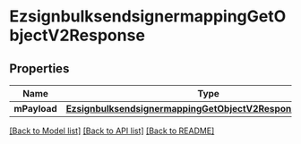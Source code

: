# EzsignbulksendsignermappingGetObjectV2Response

## Properties
Name | Type | Description | Notes
------------ | ------------- | ------------- | -------------
**mPayload** | [**EzsignbulksendsignermappingGetObjectV2ResponseMPayload***](EzsignbulksendsignermappingGetObjectV2ResponseMPayload.md) |  | 

[[Back to Model list]](../README.md#documentation-for-models) [[Back to API list]](../README.md#documentation-for-api-endpoints) [[Back to README]](../README.md)


